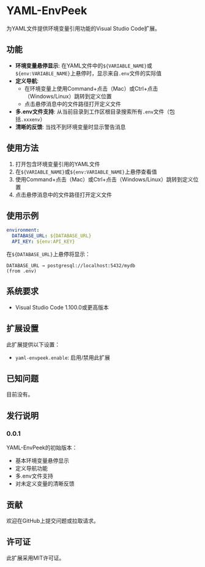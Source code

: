 # YAML-EnvPeek

为YAML文件提供环境变量引用功能的Visual Studio Code扩展。

## 功能

- **环境变量悬停显示**: 在YAML文件中的`${VARIABLE_NAME}`或`${env:VARIABLE_NAME}`上悬停时，显示来自`.env`文件的实际值
- **定义导航**: 
  - 在环境变量上使用Command+点击（Mac）或Ctrl+点击（Windows/Linux）跳转到定义位置
  - 点击悬停消息中的文件路径打开定义文件
- **多.env文件支持**: 从当前目录到工作区根目录搜索所有`.env`文件（包括`.xxxenv`）
- **清晰的反馈**: 当找不到环境变量时显示警告消息

## 使用方法

1. 打开包含环境变量引用的YAML文件
2. 在`${VARIABLE_NAME}`或`${env:VARIABLE_NAME}`上悬停查看值
3. 使用Command+点击（Mac）或Ctrl+点击（Windows/Linux）跳转到定义位置
4. 点击悬停消息中的文件路径打开定义文件

## 使用示例

```yaml
environment:
  DATABASE_URL: ${DATABASE_URL}
  API_KEY: ${env:API_KEY}
```

在`${DATABASE_URL}`上悬停将显示：
```
DATABASE_URL → postgresql://localhost:5432/mydb
(from .env)
```

## 系统要求

- Visual Studio Code 1.100.0或更高版本

## 扩展设置

此扩展提供以下设置：

* `yaml-envpeek.enable`: 启用/禁用此扩展

## 已知问题

目前没有。

## 发行说明

### 0.0.1

YAML-EnvPeek的初始版本：
- 基本环境变量悬停显示
- 定义导航功能
- 多.env文件支持
- 对未定义变量的清晰反馈

## 贡献

欢迎在GitHub上提交问题或拉取请求。

## 许可证

此扩展采用MIT许可证。 
